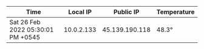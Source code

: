 | Time     | Local IP | Public IP | Temperature |
| ----------- | ----------- | ----------- | ----------- |
| Sat 26 Feb 2022 05:30:01 PM +0545      | 10.0.2.133     | 45.139.190.118  | 48.3° |
